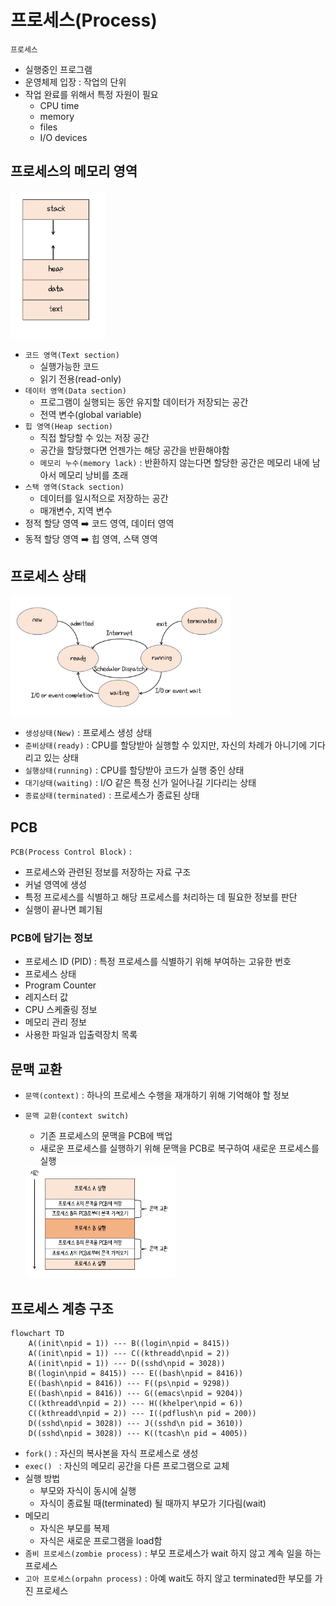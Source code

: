 # 프로세스(Process)

`프로세스` 

- 실행중인 프로그램
- 운영체제 입장 : 작업의 단위
- 작업 완료를 위해서 특정 자원이 필요
  - CPU time
  - memory
  - files
  - I/O devices



## 프로세스의 메모리 영역

<img src = "./img/img1.png" width = "30%">

- `코드 영역(Text section)`
  - 실행가능한 코드
  - 읽기 전용(read-only)
- `데이터 영역(Data section)`
  - 프로그램이 실행되는 동안 유지할 데이터가 저장되는 공간
  - 전역 변수(global variable)
- `힙 영역(Heap section)`
  - 직접 할당할 수 있는 저장 공간
  - 공간을 할당했다면 언젠가는 해당 공간을 반환해야함
  - `메모리 누수(memory lack)` : 반환하지 않는다면 할당한 공간은 메모리 내에 남아서 메모리 낭비를 초래
- `스택 영역(Stack section)`
  - 데이터를 일시적으로 저장하는 공간
  - 매개변수, 지역 변수
- 정적 할당 영역 :arrow_right: 코드 영역, 데이터 영역
- 동적 할당 영역 :arrow_right: 힙 영역, 스택 영역



## 프로세스 상태

<img src = "./img/img2.png" width = "70%">

- `생성상태(New)` : 프로세스 생성 상태
- `준비상태(ready)` : CPU를 할당받아 실행할 수 있지만, 자신의 차례가 아니기에 기다리고 있는 상태
- `실행상태(running)` : CPU를 할당받아 코드가 실행 중인 상태
- `대기상태(waiting)` : I/O 같은 특정 신가 일어나길 기다리는 상태
- `종료상태(terminated)` : 프로세스가 종료된 상태



## PCB

`PCB(Process Control Block)` :

- 프로세스와 관련된 정보를 저장하는 자료 구조
- 커널 영역에 생성
- 특정 프로세스를 식별하고 해당 프로세스를 처리하는 데 필요한 정보를 판단
- 실행이 끝나면 폐기됨



### PCB에 담기는 정보

- 프로세스 ID (PID) : 특정 프로세스를 식별하기 위해 부여하는 고유한 번호
- 프로세스 상태
- Program Counter
- 레지스터 값
-  CPU 스케줄링 정보
- 메모리 관리 정보
- 사용한 파일과 입출력장치 목록



## 문맥 교환

- `문맥(context)` : 하나의 프로세스 수행을 재개하기 위해 기억해야 할 정보

- `문맥 교환(context switch)` 

  - 기존 프로세스의 문맥을 PCB에 백업
  - 새로운 프로세스를 실행하기 위해 문맥을 PCB로 복구하여 새로운 프로세스를 실행

  <img src = "./img/img3.png" width = "50%">



## 프로세스 계층 구조

```mermaid
flowchart TD
    A((init\npid = 1)) --- B((login\npid = 8415))
    A((init\npid = 1)) --- C((kthreadd\npid = 2))
    A((init\npid = 1)) --- D((sshd\npid = 3028))
    B((login\npid = 8415)) --- E((bash\npid = 8416))
    E((bash\npid = 8416)) --- F((ps\npid = 9298))
    E((bash\npid = 8416)) --- G((emacs\npid = 9204))
    C((kthreadd\npid = 2)) --- H((khelper\npid = 6))
    C((kthreadd\npid = 2)) --- I((pdflush\n pid = 200))
    D((sshd\npid = 3028)) --- J((sshd\n pid = 3610))
    D((sshd\npid = 3028)) --- K((tcash\n pid = 4005))
```

- `fork()` : 자신의 복사본을 자식 프로세스로 생성
- `exec() ` : 자신의 메모리 공간을 다른 프로그램으로 교체
- 실행 방법
  - 부모와 자식이 동시에 실행
  - 자식이 종료될 때(terminated) 될 때까지 부모가 기다림(wait)
- 메모리
  - 자식은 부모를 복제
  - 자식은 새로운 프로그램을 load함
- `좀비 프로세스(zombie process)` : 부모 프로세스가 wait 하지 않고 계속 일을 하는 프로세스
- `고아 프로세스(orpahn process)` : 아예 wait도 하지 않고 terminated한 부모를 가진 프로세스